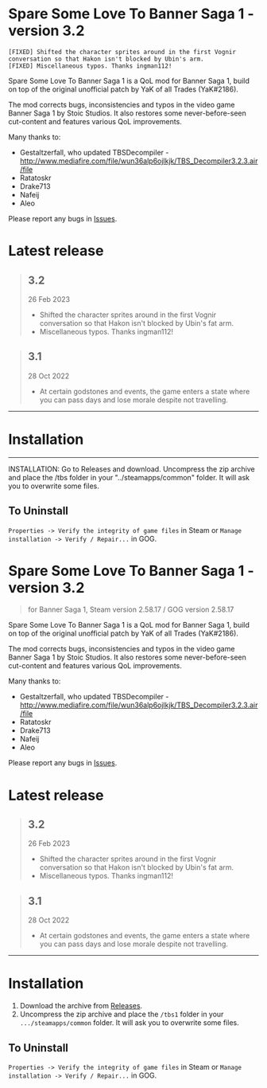 # Spare Some Love To Banner Saga 1 - version 3.2

    [FIXED] Shifted the character sprites around in the first Vognir conversation so that Hakon isn't blocked by Ubin's arm.
    [FIXED] Miscellaneous typos. Thanks ingman112!

Spare Some Love To Banner Saga 1 is a QoL mod for Banner Saga 1, build on top of the original unofficial patch by YaK of all Trades (YaK#2186).

The mod corrects bugs, inconsistencies and typos in the video game Banner Saga 1 by Stoic Studios. It also restores some never-before-seen cut-content and features various QoL improvements.

Many thanks to:
 - Gestaltzerfall, who updated TBSDecompiler - http://www.mediafire.com/file/wun36alp6ojlkjk/TBS_Decompiler3.2.3.air/file
 - Ratatoskr
 - Drake713
 - Nafeij
 - Aleo

Please report any bugs in [Issues](issues).

# Latest release

> ## 3.2
> 26 Feb 2023
> - Shifted the character sprites around in the first Vognir conversation so that Hakon isn't blocked by Ubin's fat arm.
> - Miscellaneous typos. Thanks ingman112!

> ## 3.1
> 28 Oct 2022
> - At certain godstones and events, the game enters a state where you can pass days and lose morale despite not travelling.

---

# Installation

------------------------------------------------------------------
INSTALLATION:
    Go to Releases and download. Uncompress the zip archive and place the /tbs folder in your "../steamapps/common" folder. It will ask you to overwrite some files.

## To Uninstall

`Properties -> Verify the integrity of game files` in Steam or `Manage installation -> Verify / Repair...` in GOG.

# Spare Some Love To Banner Saga 1 - version 3.2

> for Banner Saga 1, Steam version 2.58.17 / GOG version 2.58.17

Spare Some Love To Banner Saga 1 is a QoL mod for Banner Saga 1, build on top of the original unofficial patch by YaK of all Trades (YaK#2186).

The mod corrects bugs, inconsistencies and typos in the video game Banner Saga 1 by Stoic Studios. It also restores some never-before-seen cut-content and features various QoL improvements.

Many thanks to:
 - Gestaltzerfall, who updated TBSDecompiler - http://www.mediafire.com/file/wun36alp6ojlkjk/TBS_Decompiler3.2.3.air/file
 - Ratatoskr
 - Drake713
 - Nafeij
 - Aleo

Please report any bugs in [Issues](issues).

# Latest release

> ## 3.2
> 26 Feb 2023
> - Shifted the character sprites around in the first Vognir conversation so that Hakon isn't blocked by Ubin's fat arm.
> - Miscellaneous typos. Thanks ingman112!

> ## 3.1
> 28 Oct 2022
> - At certain godstones and events, the game enters a state where you can pass days and lose morale despite not travelling.

---

# Installation

1. Download the archive from [Releases](releases).
2. Uncompress the zip archive and place the `/tbs1` folder in your `.../steamapps/common` folder. It will ask you to overwrite some files.

## To Uninstall

`Properties -> Verify the integrity of game files` in Steam or `Manage installation -> Verify / Repair...` in GOG.

